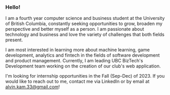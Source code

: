 ### Hello!

I am a fourth year computer science and business student at the University of British Columbia, constantly seeking opportunities to grow, broaden my perspective and better myself as a person. I am passionate about technology and business and love the variety of challenges that both fields present. 

I am most interested in learning more about machine learning, game development, analytics and fintech in the fields of software development and product management. Currently, I am leading UBC BizTech's Development team working on the creation of our club's web application.

I'm looking for internship opportunities in the Fall (Sep-Dec) of 2023. If you would like to reach out to me, contact me via LinkedIn or by email at alvin.kam.33@gmail.com!

<!--
**alvinkam33/alvinkam33** is a ✨ _special_ ✨ repository because its `README.md` (this file) appears on your GitHub profile.

Here are some ideas to get you started:

- 🔭 I’m currently working on ...
- 🌱 I’m currently learning ...
- 👯 I’m looking to collaborate on ...
- 🤔 I’m looking for help with ...
- 💬 Ask me about ...
- 📫 How to reach me: ...
- 😄 Pronouns: ...
- ⚡ Fun fact: ...
-->
